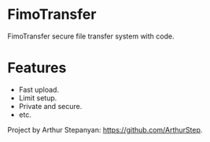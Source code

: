 # FimoTransfer
FimoTransfer secure file transfer system with code.

# Features
* Fast upload.
* Limit setup.
* Private and secure.
* etc.

Project by Arthur Stepanyan: https://github.com/ArthurStep.
